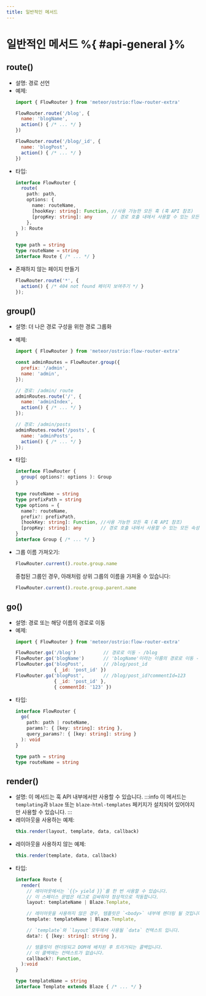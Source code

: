 ```yaml
---
title: 일반적인 메서드
---
```


# 일반적인 메서드 %{ #api-general }%

## route()

- 설명: 경로 선언
- 예제:
  ```js
  import { FlowRouter } from 'meteor/ostrio:flow-router-extra'

  FlowRouter.route('/blog', {
    name: 'blogName',
    action() { /* ... */ }
  })
  
  FlowRouter.route('/blog/_id', {
    name: 'blogPost',
    action() { /* ... */ }
  })
  ```
- 타입:
  ```ts
  interface FlowRouter {
    route(
      path: path,
      options: {
        name: routeName,
        [hookKey: string]: Function, //사용 가능한 모든 훅 (훅 API 참조)
        [propKey: string]: any       // 경로 호출 내에서 사용할 수 있는 모든 속성
      },
    ): Route
  }
  
  type path = string
  type routeName = string 
  interface Route { /* ... */ }
  ```
- 존재하지 않는 페이지 만들기
  ```js
  FlowRouter.route('*', {
    action() { /* 404 not found 페이지 보여주기 */ }
  });
  ```

## group()

- 설명: 더 나은 경로 구성을 위한 경로 그룹화
- 예제:
  ```js
  import { FlowRouter } from 'meteor/ostrio:flow-router-extra'
  
  const adminRoutes = FlowRouter.group({
    prefix: '/admin',
    name: 'admin',
  });
  
  // 경로: /admin/ route
  adminRoutes.route('/', {
    name: 'adminIndex',
    action() { /* ... */ }
  });
  
  // 경로: /admin/posts
  adminRoutes.route('/posts', {
    name: 'adminPosts',
    action() { /* ... */ }
  });
  ```
- 타입:
  ```ts
  interface FlowRouter {
    group( options?: options ): Group
  }
  
  type routeName = string
  type prefixPath = string
  type options = {
    name?: routeName,
    prefix?: prefixPath,
    [hookKey: string]: Function, //사용 가능한 모든 훅 (훅 API 참조)
    [propKey: string]: any       // 경로 호출 내에서 사용할 수 있는 모든 속성
  }
  interface Group { /* ... */ }
  ```
- 그룹 이름 가져오기:
  ```js
  FlowRouter.current().route.group.name
  ```
  
  중첩된 그룹인 경우, 아래처럼 상위 그룹의 이름을 가져올 수 있습니다:
  ```js
  FlowRouter.current().route.group.parent.name
  ```

## go()

- 설명: 경로 또는 해당 이름의 경로로 이동
- 예제:
  ```js
  import { FlowRouter } from 'meteor/ostrio:flow-router-extra'

  FlowRouter.go('/blog')          // 경로로 이동 - /blog
  FlowRouter.go('blogName')       // 'blogName'이라는 이름의 경로로 이동 - /blog
  FlowRouter.go('blogPost',       // /blog/post_id
                { _id: 'post_id' })
  FlowRouter.go('blogPost',       // /blog/post_id?commentId=123
                { _id: 'post_id' },
                { commentId: '123' })
  ```
- 타입:
  ```ts
  interface FlowRouter {
    go(
      path: path | routeName,
      params?: { [key: string]: string },
      query_params?: { [key: string]: string }
    ): void
  }
  
  type path = string
  type routeName = string 
  ```

## render()

- 설명: 이 메서드는 훅 API 내부에서만 사용할 수 있습니다.
  :::info
  이 메서드는 `templating`과 `blaze` 또는 `blaze-html-templates` 페키지가 설치되어 있어야지만 사용할 수 있습니다.
  :::
- 레이아웃을 사용하는 예제:
  ```js
  this.render(layout, template, data, callback)
  ```
- 레이아웃을 사용하지 않는 예제:
  ```js
  this.render(template, data, callback)
  ```
- 타입:
  ```ts
  interface Route {
    render(
      // 레이아웃에서는 `{{> yield }}`를 한 번 사용할 수 있습니다.
      // 이 스페이스 문법은 테그로 감싸줘야 정상적으로 작동합니다.
      layout: templateName | Blaze.Template,
  
      // 레이아웃을 사용하지 않은 경우, 템플릿은 `<body>` 내부에 렌더링 될 것입니다.
      template: templateName | Blaze.Template,
  
      // `template`와 `layout`모두에서 사용될 `data` 컨텍스트 입니다.
      data?: { [key: string]: string },
  
      // 템플릿이 렌더링되고 DOM에 배치된 후 트리거되는 콜백입니다.
      // 이 콜백에는 컨텍스트가 없습니다.
      callback?: Function,
    ):void
  }
  
  type templateName = string
  interface Template extends Blaze { /* ... */ }
  ```

